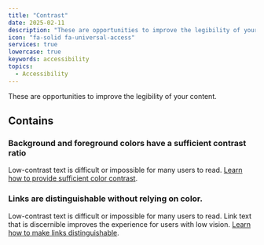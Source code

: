 ```yaml
---
title: "Contrast"
date: 2025-02-11
description: "These are opportunities to improve the legibility of your content."
icon: "fa-solid fa-universal-access"
services: true
lowercase: true
keywords: accessibility
topics:
  - Accessibility
---
```


These are opportunities to improve the legibility of your content.

## Contains

### Background and foreground colors have a sufficient contrast ratio

Low-contrast text is difficult or impossible for many users to read. [Learn how to provide sufficient color contrast](https://dequeuniversity.com/rules/axe/4.10/color-contrast).

### Links are distinguishable without relying on color.

Low-contrast text is difficult or impossible for many users to read. Link text that is discernible improves the experience for users with low vision. [Learn how to make links distinguishable](https://dequeuniversity.com/rules/axe/4.10/link-in-text-block).

